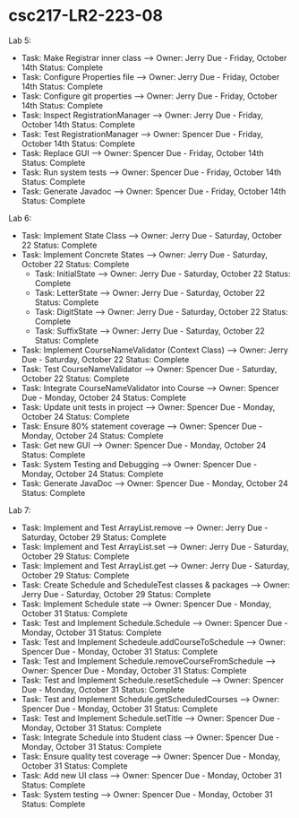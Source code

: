 # csc217-LR2-223-08

Lab 5: 

- Task: Make Registrar inner class --> Owner: Jerry   Due - Friday, October 14th   Status: Complete
- Task: Configure Properties file --> Owner: Jerry    Due - Friday, October 14th   Status: Complete
- Task: Configure git properties --> Owner: Jerry     Due - Friday, October 14th   Status: Complete
- Task: Inspect RegistrationManager --> Owner: Jerry  Due - Friday, October 14th   Status: Complete
- Task: Test RegistrationManager --> Owner: Spencer   Due - Friday, October 14th   Status: Complete
- Task: Replace GUI --> Owner: Spencer                Due - Friday, October 14th   Status: Complete
- Task: Run system tests --> Owner: Spencer           Due - Friday, October 14th   Status: Complete
- Task: Generate Javadoc --> Owner: Spencer           Due - Friday, October 14th   Status: Complete


Lab 6:

- Task: Implement State Class --> Owner: Jerry                            Due - Saturday, October 22  Status: Complete
- Task: Implement Concrete States --> Owner: Jerry                        Due - Saturday, October 22  Status: Complete
	- Task: InitialState --> Owner: Jerry                                   Due - Saturday, October 22  Status: Complete
	- Task: LetterState --> Owner: Jerry                                    Due - Saturday, October 22  Status: Complete
	- Task: DigitState --> Owner: Jerry                                     Due - Saturday, October 22  Status: Complete
	- Task: SuffixState --> Owner: Jerry                                    Due - Saturday, October 22  Status: Complete
- Task: Implement CourseNameValidator (Context Class) --> Owner: Jerry    Due - Saturday, October 22  Status: Complete
- Task: Test CourseNameValidator --> Owner: Spencer                       Due - Saturday, October 22  Status: Complete
- Task: Integrate CourseNameValidator into Course --> Owner: Spencer      Due - Monday, October 24  Status: Complete
- Task: Update unit tests in project --> Owner: Spencer                   Due - Monday, October 24  Status: Complete
- Task: Ensure 80% statement coverage --> Owner: Spencer                  Due - Monday, October 24  Status: Complete
- Task: Get new GUI --> Owner: Spencer                                    Due - Monday, October 24  Status: Complete
- Task: System Testing and Debugging --> Owner: Spencer                   Due - Monday, October 24  Status: Complete
- Task: Generate JavaDoc --> Owner: Spencer                               Due - Monday, October 24  Status: Complete


Lab 7: 

- Task: Implement and Test ArrayList.remove --> Owner: Jerry 				Due - Saturday, October 29  Status: Complete
- Task: Implement and Test ArrayList.set --> Owner: Jerry 				Due - Saturday, October 29  Status: Complete
- Task: Implement and Test ArrayList.get --> Owner: Jerry 				Due - Saturday, October 29  Status: Complete
- Task: Create Schedule and ScheduleTest classes & packages --> Owner: Jerry		Due - Saturday, October 29  Status: Complete
- Task: Implement Schedule state --> Owner: Spencer					Due - Monday, October 31  Status: Complete
- Task: Test and Implement Schedule.Schedule --> Owner: Spencer				Due - Monday, October 31  Status: Complete
- Task: Test and Implement Schedeule.addCourseToSchedule --> Owner: Spencer		Due - Monday, October 31  Status: Complete
- Task: Test and Implement Schedule.removeCourseFromSchedule --> Owner: Spencer		Due - Monday, October 31  Status: Complete
- Task: Test and Implement Schedule.resetSchedule --> Owner: Spencer			Due - Monday, October 31  Status: Complete
- Task: Test and Implement Schedule.getScheduledCourses --> Owner: Spencer		Due - Monday, October 31  Status: Complete
- Task: Test and Implement Schedule.setTitle --> Owner: Spencer				Due - Monday, October 31  Status: Complete
- Task: Integrate Schedule into Student class --> Owner: Spencer			Due - Monday, October 31  Status: Complete
- Task: Ensure quality test coverage --> Owner: Spencer					Due - Monday, October 31  Status: Complete
- Task: Add new UI class --> Owner: Spencer						Due - Monday, October 31  Status: Complete
- Task: System testing --> Owner: Spencer						Due - Monday, October 31  Status: Complete
